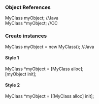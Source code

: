 ### Object References
MyClass myObject; //Java <br>
MyClass *myObject; //OC<br>

### Create instances
MyClass myObject = new MyClass(); //Java <br>
#### Style 1
MyClass *myObject = [MyClass alloc];<br>
[myObject init];<br>
#### Style 2
MyClass *myObject = [[MyClass alloc] init];<br>

